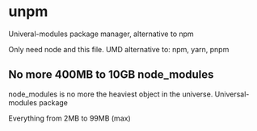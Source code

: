 # unpm
Univeral-modules package manager, alternative to npm

Only need node and this file. UMD alternative to: npm, yarn, pnpm

## No more 400MB to 10GB node_modules

node_modules is no more the heaviest object in the universe. Universal-modules package 

Everything from 2MB to 99MB (max)
